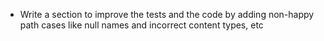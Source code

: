 - Write a section to improve the tests and the code by adding non-happy path cases like null names and incorrect content types, etc
